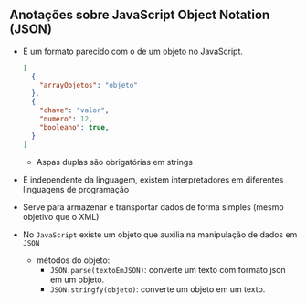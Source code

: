 ## Anotações sobre JavaScript Object Notation (JSON)

- É um formato parecido com o de um objeto no JavaScript.
  ```JSON
  [
    {
      "arrayObjetos": "objeto"
    },
    {
      "chave": "valor",
      "numero": 12,
      "booleano": true,
    }
  ]
  ```
  - Aspas duplas são obrigatórias em strings

- É independente da linguagem, existem interpretadores em diferentes linguagens de programação

- Serve para armazenar e transportar dados de forma simples (mesmo objetivo que o XML)

- No `JavaScript` existe um objeto que auxilia na manipulação de dados em ``JSON``
  - métodos do objeto: 
    - `JSON.parse(textoEmJSON)`: converte um texto com formato json em um objeto.
    - `JSON.stringfy(objeto)`: converte um objeto em um texto.

